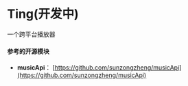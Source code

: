 # Ting(开发中)

一个跨平台播放器

#### 参考的开源模块

- **musicApi**：
  [https://github.com/sunzongzheng/musicApi](https://github.com/sunzongzheng/musicApi)
